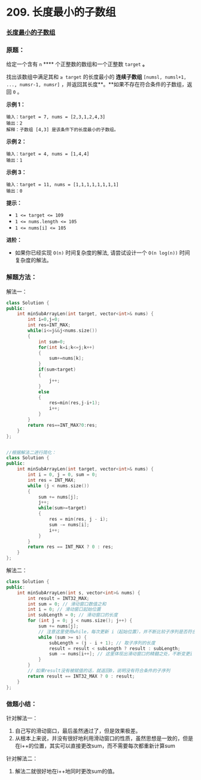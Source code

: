 # 209. 长度最小的子数组

### [长度最小的子数组](https://leetcode-cn.com/problems/minimum-size-subarray-sum/)

### 原题：

给定一个含有 `n` **** 个正整数的数组和一个正整数 `target` **。**

找出该数组中满足其和 `≥ target` 的长度最小的 **连续子数组** `[numsl, numsl+1, ..., numsr-1, numsr]` ，并返回其长度**。**如果不存在符合条件的子数组，返回 `0` 。

**示例 1：**

```
输入：target = 7, nums = [2,3,1,2,4,3]
输出：2
解释：子数组 [4,3] 是该条件下的长度最小的子数组。
```

**示例 2：**

```
输入：target = 4, nums = [1,4,4]
输出：1
```

**示例 3：**

```
输入：target = 11, nums = [1,1,1,1,1,1,1,1]
输出：0
```

**提示：**

* `1 <= target <= 109`
* `1 <= nums.length <= 105`
* `1 <= nums[i] <= 105`

**进阶：**

* 如果你已经实现 `O(n)` 时间复杂度的解法, 请尝试设计一个 `O(n log(n))` 时间复杂度的解法。

### 解题方法：

解法一：

```cpp
class Solution {
public:
    int minSubArrayLen(int target, vector<int>& nums) {
        int i=0,j=0;
        int res=INT_MAX;
        while(i<=j&&j<nums.size())
        {
            int sum=0;
            for(int k=i;k<=j;k++)
            {
                sum+=nums[k];
            }
            if(sum<target)
            {
                j++;
            }
            else
            {
                res=min(res,j-i+1);
                i++;
            }
        }
        return res==INT_MAX?0:res;
    }
};


//根据解法二进行简化：
class Solution {
public:
    int minSubArrayLen(int target, vector<int>& nums) {
        int i = 0, j = 0, sum = 0;
        int res = INT_MAX;
        while (j < nums.size())
        {
            sum += nums[j];
            j++;
            while(sum>=target)
            {
                res = min(res, j - i);
                sum -= nums[i];
                i++;
            }
        }
        return res == INT_MAX ? 0 : res;
    }
};
```

解法二：

```cpp
class Solution {
public:
    int minSubArrayLen(int s, vector<int>& nums) {
        int result = INT32_MAX;
        int sum = 0; // 滑动窗口数值之和
        int i = 0; // 滑动窗口起始位置
        int subLength = 0; // 滑动窗口的长度
        for (int j = 0; j < nums.size(); j++) {
            sum += nums[j];
            // 注意这里使用while，每次更新 i（起始位置），并不断比较子序列是否符合条件
            while (sum >= s) {
                subLength = (j - i + 1); // 取子序列的长度
                result = result < subLength ? result : subLength;
                sum -= nums[i++]; // 这里体现出滑动窗口的精髓之处，不断变更i（子序列的起始位置）
            }
        }
        // 如果result没有被赋值的话，就返回0，说明没有符合条件的子序列
        return result == INT32_MAX ? 0 : result;
    }
};
```

### 做题小结：

针对解法一：

1. 自己写的滑动窗口，最后虽然通过了，但是效果极差。
2. 从根本上来说，并没有很好地利用滑动窗口的性质，虽然思想是一致的，但是在i++的位置，其实可以直接更改sum，而不需要每次都重新计算sum

针对解法二：

1. 解法二就很好地在i++地同时更改sum的值。

